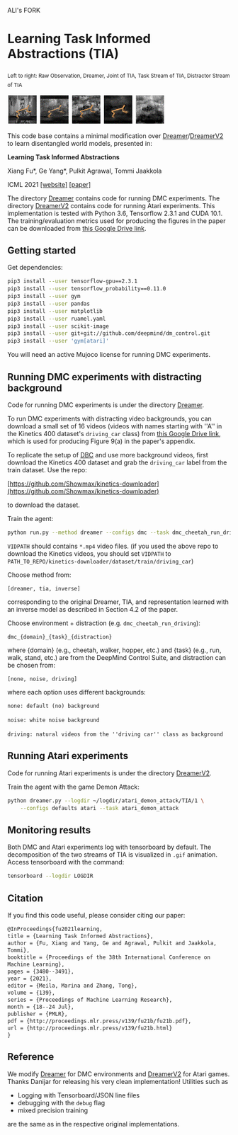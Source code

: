 ALI's FORK

# Learning Task Informed Abstractions (TIA)

<sub>Left to right: Raw Observation, Dreamer, Joint of TIA, Task Stream of TIA, Distractor Stream of TIA</sub>

![](imgs/gt.gif) ![](imgs/pred.gif) ![](imgs/joint.gif) ![](imgs/main.gif) ![](imgs/disen.gif) 


This code base contains a minimal modification over [Dreamer](https://danijar.com/project/dreamer/)/[DreamerV2](https://danijar.com/project/dreamerv2/) to learn disentangled world models, presented in:

**Learning Task Informed Abstractions**

Xiang Fu*, Ge Yang*, Pulkit Agrawal, Tommi Jaakkola

ICML 2021 [[website]](https://xiangfu.co/tia) [[paper]](https://arxiv.org/abs/2106.15612)


The directory [Dreamer](./Dreamer) contains code for running DMC experiments. The directory [DreamerV2](./DreamerV2) contains code for running Atari experiments. This implementation is tested with Python 3.6, Tensorflow 2.3.1 and CUDA 10.1. The training/evaluation metrics used for producing the figures in the paper can be downloaded from [this Google Drive link](https://drive.google.com/file/d/1wvSp9Q7r2Ah5xRE_x3nJy-uwLkjF2RgX/view?usp=sharing).

## Getting started

Get dependencies:

```sh
pip3 install --user tensorflow-gpu==2.3.1
pip3 install --user tensorflow_probability==0.11.0
pip3 install --user gym
pip3 install --user pandas
pip3 install --user matplotlib
pip3 install --user ruamel.yaml
pip3 install --user scikit-image
pip3 install --user git+git://github.com/deepmind/dm_control.git
pip3 install --user 'gym[atari]'
```
You will need an active Mujoco license for running DMC experiments. 

## Running DMC experiments with distracting background

Code for running DMC experiments is under the directory [Dreamer](./Dreamer).

To run DMC experiments with distracting video backgrounds, you can download a small set of 16 videos (videos with names starting with ''A'' in the Kinetics 400 dataset's `driving_car` class) from [this Google Drive link](https://drive.google.com/file/d/1f-ER2XnhpvQeGjlJaoGRiLR0oEjn6Le_/view?usp=sharing), which is used for producing Figure 9(a) in the paper's appendix.

To replicate the setup of [DBC](https://github.com/facebookresearch/deep_bisim4control) and use more background videos, first download the Kinetics 400 dataset and grab the `driving_car` label from the train dataset. Use the repo:

[https://github.com/Showmax/kinetics-downloader](https://github.com/Showmax/kinetics-downloader) 

to download the dataset.

Train the agent:

```sh
python run.py --method dreamer --configs dmc --task dmc_cheetah_run_driving --logdir ~/logdir --video_dir VIDPATH
```

`VIDPATH` should contains `*.mp4` video files. (if you used the above repo to download the Kinetics videos, you should set `VIDPATH` to `PATH_TO_REPO/kinetics-downloader/dataset/train/driving_car`)


Choose method from:

```
[dreamer, tia, inverse]
```

corresponding to the original Dreamer, TIA, and representation learned with an inverse model as described in Section 4.2 of the paper.


Choose environment + distraction (e.g. `dmc_cheetah_run_driving`):

```
dmc_{domain}_{task}_{distraction}
```

where {domain} (e.g., cheetah, walker, hopper, etc.) and {task} (e.g., run, walk, stand, etc.) are from the DeepMind Control Suite, and distraction can be chosen from:

```
[none, noise, driving]
```

where each option uses different backgrounds:
```
none: default (no) background

noise: white noise background

driving: natural videos from the ''driving car'' class as background
```

## Running Atari experiments

Code for running Atari experiments is under the directory [DreamerV2](./DreamerV2).

Train the agent with the game Demon Attack:

```sh
python dreamer.py --logdir ~/logdir/atari_demon_attack/TIA/1 \
    --configs defaults atari --task atari_demon_attack
```

## Monitoring results

Both DMC and Atari experiments log with tensorboard by default. The decomposition of the two streams of TIA is visualized in `.gif` animation. Access tensorboard with the command:

```sh
tensorboard --logdir LOGDIR
```

## Citation


If you find this code useful, please consider citing our paper:

```
@InProceedings{fu2021learning,
title = {Learning Task Informed Abstractions},
author = {Fu, Xiang and Yang, Ge and Agrawal, Pulkit and Jaakkola, Tommi},
booktitle = {Proceedings of the 38th International Conference on Machine Learning},
pages = {3480--3491},
year = {2021},
editor = {Meila, Marina and Zhang, Tong},
volume = {139},
series = {Proceedings of Machine Learning Research},
month = {18--24 Jul},
publisher = {PMLR},
pdf = {http://proceedings.mlr.press/v139/fu21b/fu21b.pdf},
url = {http://proceedings.mlr.press/v139/fu21b.html}
}
```

## Reference

We modify [Dreamer](https://github.com/danijar/dreamer) for DMC environments and [DreamerV2](https://github.com/danijar/dreamerv2) for Atari games. Thanks Danijar for releasing his very clean implementation! Utilities such as 

- Logging with Tensorboard/JSON line files 
- debugging with the `debug` flag
- mixed precision training

are the same as in the respective original implementations.
